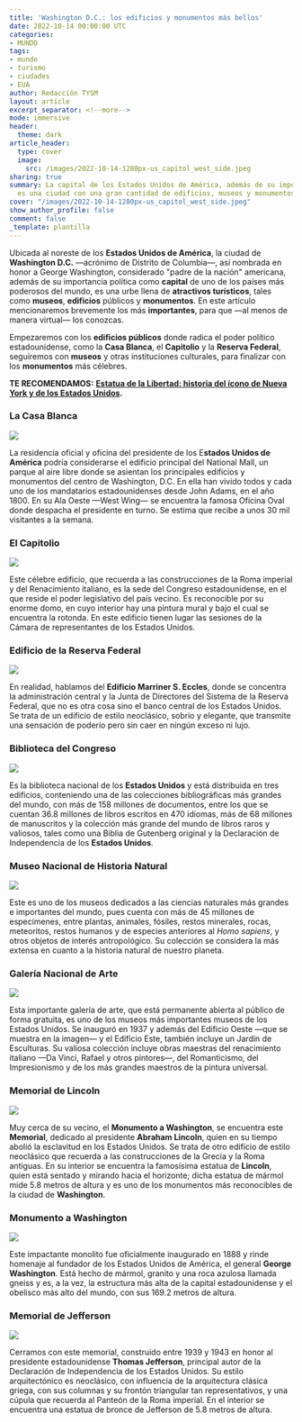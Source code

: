 ```yaml
---
title: 'Washington D.C.: los edificios y monumentos más bellos'
date: 2022-10-14 00:00:00 UTC
categories:
- MUNDO
tags:
- mundo
- turismo
- ciudades
- EUA
author: Redacción TYSM
layout: article
excerpt_separator: <!--more-->
mode: immersive
header:
  theme: dark
article_header:
  type: cover
  image:
    src: /images/2022-10-14-1280px-us_capitol_west_side.jpeg
sharing: true
summary: La capital de los Estados Unidos de América, además de su importancia política,
  es una ciudad con una gran cantidad de edificios, museos y monumentos
cover: "/images/2022-10-14-1280px-us_capitol_west_side.jpeg"
show_author_profile: false
comment: false
_template: plantilla
---
```







Ubicada al noreste de los **Estados Unidos de América**, la ciudad de **Washington D.C.** —acrónimo de Distrito de Columbia—, así nombrada en honor a George Washington, considerado "padre de la nación" americana, además de su importancia política como **capital** de uno de los países más poderosos del mundo, es una urbe llena de **atractivos turísticos**, tales como **museos**, **edificios** públicos y **monumentos**. En este artículo mencionaremos brevemente los más **importantes**, para que —al menos de manera virtual— los conozcas.

Empezaremos con los **edificios públicos** donde radica el poder político estadounidense, como la **Casa Blanca**, el **Capitolio** y la **Reserva Federal**, seguiremos con **museos** y otras instituciones culturales, para finalizar con los **monumentos** más célebres.

**TE RECOMENDAMOS:** [**Estatua de la Libertad: historia del ícono de Nueva York y de los Estados Unidos**](https://blog.tonoysumariachi.com/mundo/2022/08/04/estatua-de-la-libertad-historia-del-icono-de-nueva-york-y-de-los-estados-unidos.html)**.**

### La Casa Blanca

![](https://upload.wikimedia.org/wikipedia/commons/thumb/a/af/WhiteHouseSouthFacade.JPG/1024px-WhiteHouseSouthFacade.JPG)

La residencia oficial y oficina del presidente de los E**stados Unidos de América** podría considerarse el edificio principal del National Mall, un parque al aire libre donde se asientan los principales edificios y monumentos del centro de Washington, D.C. En ella han vivido todos y cada uno de los mandatarios estadounidenses desde John Adams, en el año 1800. En su Ala Oeste —West Wing— se encuentra la famosa Oficina Oval donde despacha el presidente en turno. Se estima que recibe a unos 30 mil visitantes a la semana.

### El Capitolio

![](https://upload.wikimedia.org/wikipedia/commons/thumb/a/a3/United_States_Capitol_west_front_edit2.jpg/1024px-United_States_Capitol_west_front_edit2.jpg)

Este célebre edificio, que recuerda a las construcciones de la Roma imperial y del Renacimiento italiano, es la sede del Congreso estadounidense, en el que reside el poder legislativo del país vecino. Es reconocible por su enorme domo, en cuyo interior hay una pintura mural y bajo el cual se encuentra la rotonda. En este edificio tienen lugar las sesiones de la Cámara de representantes de los Estados Unidos.

### Edificio de la Reserva Federal

![](https://upload.wikimedia.org/wikipedia/commons/thumb/8/8d/Marriner_S._Eccles_Federal_Reserve_Board_Building.jpg/1024px-Marriner_S._Eccles_Federal_Reserve_Board_Building.jpg)

En realidad, hablamos del **Edificio Marriner S. Eccles**, donde se concentra la administración central y la Junta de Directores del Sistema de la Reserva Federal, que no es otra cosa sino el banco central de los Estados Unidos. Se trata de un edificio de estilo neoclásico, sobrio y elegante, que transmite una sensación de poderío pero sin caer en ningún exceso ni lujo.

### Biblioteca del Congreso

![](https://upload.wikimedia.org/wikipedia/commons/thumb/a/a8/LOC_Main_Reading_Room_Highsmith.jpg/1024px-LOC_Main_Reading_Room_Highsmith.jpg)

Es la biblioteca nacional de los **Estados Unidos** y está distribuida en tres edificios, conteniendo una de las colecciones bibliográficas más grandes del mundo, con más de 158 millones de documentos, entre los que se cuentan 36.8 millones de libros escritos en 470 idiomas, más de 68 millones de manuscritos y la colección más grande del mundo de libros raros y valiosos, tales como una Biblia de Gutenberg original y la Declaración de Independencia de los **Estados Unidos**.

### Museo Nacional de Historia Natural

![](https://upload.wikimedia.org/wikipedia/commons/thumb/5/55/National_Museum_of_Natural_History%2C_Washington.jpg/1020px-National_Museum_of_Natural_History%2C_Washington.jpg)

Este es uno de los museos dedicados a las ciencias naturales más grandes e importantes del mundo, pues cuenta con más de 45 millones de especímenes, entre plantas, animales, fósiles, restos minerales, rocas, meteoritos, restos humanos y de especies anteriores al _Homo sapiens_, y otros objetos de interés antropológico. Su colección se considera la más extensa en cuanto a la historia natural de nuestro planeta.

### Galería Nacional de Arte

![](https://upload.wikimedia.org/wikipedia/commons/thumb/9/97/Washington_October_2016-12.jpg/1024px-Washington_October_2016-12.jpg)

Esta importante galería de arte, que está permanente abierta al público de forma gratuita, es uno de los museos más importantes museos de los Estados Unidos. Se inauguró en 1937 y además del Edificio Oeste —que se muestra en la imagen— y el Edificio Este, también incluye un Jardín de Esculturas. Su valiosa colección incluye obras maestras del renacimiento italiano —Da Vinci, Rafael y otros pintores—, del Romanticismo, del Impresionismo y de los más grandes maestros de la pintura universal.

### Memorial de Lincoln

![](https://upload.wikimedia.org/wikipedia/commons/thumb/a/a8/Lincoln_Memorial.jpg/1024px-Lincoln_Memorial.jpg)

Muy cerca de su vecino, el **Monumento a Washington**, se encuentra este **Memorial**, dedicado al presidente **Abraham Lincoln**, quien en su tiempo abolió la esclavitud en los Estados Unidos. Se trata de otro edificio de estilo neoclásico que recuerda a las construcciones de la Grecia y la Roma antiguas. En su interior se encuentra la famosísima estatua de **Lincoln**, quien está sentado y mirando hacia el horizonte; dicha estatua de mármol mide 5.8 metros de altura y es uno de los monumentos más reconocibles de la ciudad de **Washington**.

### Monumento a Washington

![](https://upload.wikimedia.org/wikipedia/commons/thumb/8/80/Washington_Monument_2022.jpg/768px-Washington_Monument_2022.jpg)

Este impactante monolito fue oficialmente inaugurado en 1888 y rinde homenaje al fundador de los Estados Unidos de América, el general **George Washington**. Está hecho de mármol, granito y una roca azulosa llamada gneiss y es, a la vez, la estructura más alta de la capital estadounidense y el obelisco más alto del mundo, con sus 169.2 metros de altura.

### Memorial de Jefferson

![](https://upload.wikimedia.org/wikipedia/commons/thumb/1/13/Jefferson_Memorial_At_Dusk_1.jpg/1024px-Jefferson_Memorial_At_Dusk_1.jpg)

Cerramos con este memorial, construido entre 1939 y 1943 en honor al presidente estadounidense **Thomas Jefferson**, principal autor de la Declaración de Independencia de los Estados Unidos. Su estilo arquitectónico es neoclásico, con influencia de la arquitectura clásica griega, con sus columnas y su frontón triangular tan representativos, y una cúpula que recuerda al Panteón de la Roma imperial. En el interior se encuentra una estatua de bronce de Jefferson de 5.8 metros de altura.
